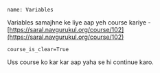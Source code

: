```ngMeta
name: Variables
```

Variables samajhne ke liye aap yeh course kariye - [https://saral.navgurukul.org/course/102](https://saral.navgurukul.org/course/102)

```
course_is_clear=True
```

Uss course ko kar kar aap yaha se hi continue karo.

